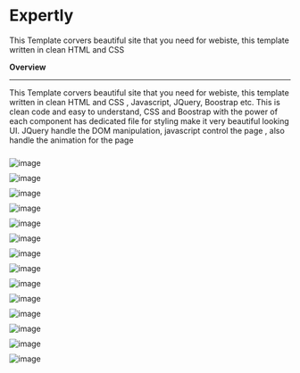 # Expertly
This Template corvers beautiful site that you need for webiste, this template written in clean HTML         and CSS 
<div>
    <p><strong>Overview</strong> </p>
    <hr>
    <p>
        This Template corvers beautiful site that you need for webiste, this template written in clean HTML
        and CSS , Javascript, JQuery, Boostrap etc. This is clean code and easy to understand,
        CSS and Boostrap with the power of each component has dedicated file for styling make it very beautiful looking
        UI. JQuery handle the DOM manipulation, javascript control the page , also handle the animation for
        the page
    </p>
    <div style="padding-top: 10px;">
        <img src="src/codecanyo.png" alt="image">
    </div>
    <div style="padding-top: 10px;">
        <img src="src/01.png" alt="image">
    </div>
    <div style="padding-top: 10px;">
        <img src="src/02.png" alt="image">
    </div>
    <div style="padding-top: 10px;">
        <img src="src/03.png" alt="image">
    </div>
    <div style="padding-top: 10px;">
        <img src="src/04.png" alt="image">
    </div>
    <div style="padding-top: 10px;">
        <img src="src/05.png" alt="image">
    </div>
    <div style="padding-top: 10px;">
        <img src="src/06.png" alt="image">
    </div>
    <div style="padding-top: 10px;">
        <img src="src/07.png" alt="image">
    </div>
    <div style="padding-top: 10px;">
        <img src="src/08.png" alt="image">
    </div>
    <div style="padding-top: 10px;">
        <img src="src/09.png" alt="image">
    </div>
    <div style="padding-top: 10px;">
        <img src="src/01.png" alt="image">
    </div>
    <div style="padding-top: 10px;">
        <img src="src/11.png" alt="image">
    </div>
    <div style="padding-top: 10px;">
        <img src="src/12.png" alt="image">
    </div>
    <div style="padding-top: 10px;">
        <img src="src/13.png" alt="image">
    </div>
</div>
